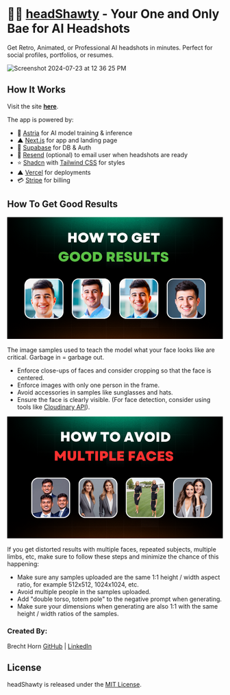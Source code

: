 # 👨‍💼 [headShawty](https://headshawty.com) - Your One and Only Bae for AI Headshots

Get Retro, Animated, or Professional AI headshots in minutes. Perfect for social profiles, portfolios, or resumes.

<img width="1377" alt="Screenshot 2024-07-23 at 12 36 25 PM" src="https://github.com/user-attachments/assets/d3e8e758-a31c-43f6-9dda-889f6eb12dcd">

## How It Works

Visit the site **[here](https://headshawty.com)**.

The app is powered by:

- 🚀 [Astria](https://www.astria.ai/) for AI model training & inference
- ▲ [Next.js](https://nextjs.org/) for app and landing page
- 🔋 [Supabase](https://supabase.com/) for DB & Auth
- 📩 [Resend](https://resend.com/) (optional) to email user when headshots are ready
- ⭐️ [Shadcn](https://ui.shadcn.com/) with [Tailwind CSS](https://tailwindcss.com/) for styles
- ▲ [Vercel](https://vercel.com/) for deployments
- 💳 [Stripe](https://stripe.com/) for billing

## How To Get Good Results

[![Good results Demo](/public/good_results.png)](https://blog.tryleap.ai/create-an-ai-headshot-generator-fine-tune-stable-diffusion-with-leap-api/#step-1-gather-your-image-samples-%F0%9F%93%B8)

The image samples used to teach the model what your face looks like are critical. Garbage in = garbage out.

- Enforce close-ups of faces and consider cropping so that the face is centered.
- Enforce images with only one person in the frame.
- Avoid accessories in samples like sunglasses and hats.
- Ensure the face is clearly visible. (For face detection, consider using tools like [Cloudinary API](https://cloudinary.com/documentation/face_detection_based_transformations?ref=blog.tryleap.ai)).

[![Avoid multiple faces](/public/multiple_faces.png)](https://blog.tryleap.ai/create-an-ai-headshot-generator-fine-tune-stable-diffusion-with-leap-api/#how-to-avoid-multiple-faces-in-results-%E2%9D%8C)

If you get distorted results with multiple faces, repeated subjects, multiple limbs, etc, make sure to follow these steps and minimize the chance of this happening:

- Make sure any samples uploaded are the same 1:1 height / width aspect ratio, for example 512x512, 1024x1024, etc.
- Avoid multiple people in the samples uploaded.
- Add "double torso, totem pole" to the negative prompt when generating.
- Make sure your dimensions when generating are also 1:1 with the same height / width ratios of the samples.

### Created By:

Brecht Horn [GitHub](https://github.com/brecht-horn) | [LinkedIn](https://www.linkedin.com/in/brecht-horn-a9b839213/)


## License

headShawty is released under the [MIT License](https://choosealicense.com/licenses/mit/).
